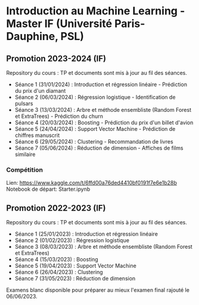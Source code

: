 # Introduction au Machine Learning - Master IF (Université Paris-Dauphine, PSL)

## Promotion 2023-2024 (IF)
Repository du cours : TP et documents sont mis à jour au fil des séances.
* Séance 1 (31/01/2024) : Introduction et régression linéaire - Prédiction du prix d'un diamant
* Séance 2 (06/03/2024) : Régression logistique - Identification de pulsars
* Séance 3 (13/03/2024) : Arbre et méthode ensembliste (Random Forest et ExtraTrees) - Prédiction du churn
* Séance 4 (20/03/2024) : Boosting - Prédiction du prix d'un billet d'avion
* Séance 5 (24/04/2024) : Support Vector Machine - Prédiction de chiffres manuscrit
* Séance 6 (29/05/2024) : Clustering - Recommandation de livres
* Séance 7 (05/06/2024) : Réduction de dimension - Affiches de films similaire

### Compétition
Lien: https://www.kaggle.com/t/6ffd00a76ded4410bf0191f7e6e1b28b
Notebook de départ: Starter.ipynb


## Promotion 2022-2023 (IF)
Repository du cours : TP et documents sont mis à jour au fil des séances.
* Séance 1 (25/01/2023) : Introduction et régression linéaire
* Séance 2 (01/02/2023) : Régression logistique
* Séance 3 (08/03/2023) : Arbre et méthode ensembliste (Random Forest et ExtraTrees)
* Séance 4 (15/03/2023) : Boosting
* Séance 5 (19/04/2023) : Support Vector Machine
* Séance 6 (26/04/2023) : Clustering
* Séance 7 (31/05/2023) : Réduction de dimension

Examens blanc disponible pour préparer au mieux l'examen final rajouté le 06/06/2023.
